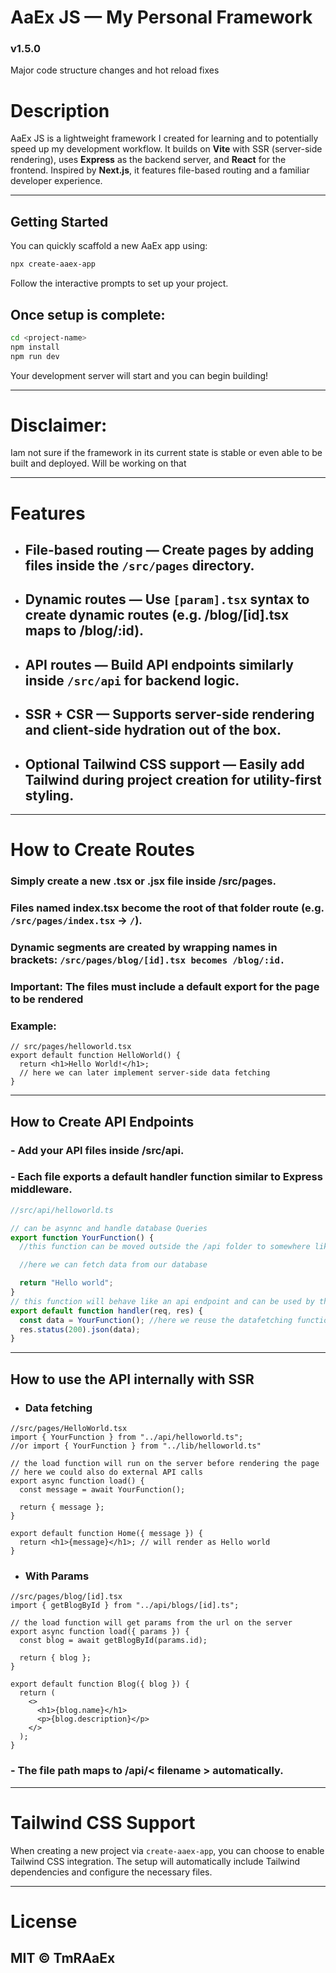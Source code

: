 # AaEx JS — My Personal Framework

### v1.5.0

Major code structure changes and hot reload fixes



# Description
AaEx JS is a lightweight framework I created for learning and to potentially speed up my development workflow. It builds on **Vite** with SSR (server-side rendering), uses **Express** as the backend server, and **React** for the frontend. Inspired by **Next.js**, it features file-based routing and a familiar developer experience.

---

## Getting Started

You can quickly scaffold a new AaEx app using:

```bash
npx create-aaex-app
```

Follow the interactive prompts to set up your project.

## Once setup is complete:

```bash
cd <project-name>
npm install
npm run dev
```

Your development server will start and you can begin building!

---


# Disclaimer:

Iam not sure if the framework in its current state is stable or even able to be built and deployed.
Will be working on that

---



# Features

- ## File-based routing — Create pages by adding files inside the `/src/pages` directory.

- ## Dynamic routes — Use `[param].tsx` syntax to create dynamic routes (e.g. /blog/[id].tsx maps to /blog/:id).

- ## API routes — Build API endpoints similarly inside `/src/api` for backend logic.

- ## SSR + CSR — Supports server-side rendering and client-side hydration out of the box.

- ## Optional Tailwind CSS support — Easily add Tailwind during project creation for utility-first styling.

---
# How to Create Routes

### Simply create a new .tsx or .jsx file inside /src/pages.

### Files named index.tsx become the root of that folder route (e.g. `/src/pages/index.tsx` -> `/`).

### Dynamic segments are created by wrapping names in brackets: `/src/pages/blog/[id].tsx becomes /blog/:id.`

### Important: The files must include a default export for the page to be rendered

### Example:

```tsx
// src/pages/helloworld.tsx
export default function HelloWorld() {
  return <h1>Hello World!</h1>;
  // here we can later implement server-side data fetching
}
```
---
## How to Create API Endpoints

### - Add your API files inside /src/api.

### - Each file exports a default handler function similar to Express middleware.

```ts
//src/api/helloworld.ts

// can be asynnc and handle database Queries
export function YourFunction() {
  //this function can be moved outside the /api folder to somewhere like /lib

  //here we can fetch data from our database

  return "Hello world";
}
// this function will behave like an api endpoint and can be used by the client or external services at api/helloworld
export default function handler(req, res) {
  const data = YourFunction(); //here we reuse the datafetching function
  res.status(200).json(data);
}
```

---

## How to use the API internally with SSR

- ### Data fetching

```tsx
//src/pages/HelloWorld.tsx
import { YourFunction } from "../api/helloworld.ts";
//or import { YourFunction } from "../lib/helloworld.ts"

// the load function will run on the server before rendering the page
// here we could also do external API calls
export async function load() {
  const message = await YourFunction();

  return { message };
}

export default function Home({ message }) {
  return <h1>{message}</h1>; // will render as Hello world
}
```

- ### With Params

```tsx
//src/pages/blog/[id].tsx
import { getBlogById } from "../api/blogs/[id].ts";

// the load function will get params from the url on the server
export async function load({ params }) {
  const blog = await getBlogById(params.id);

  return { blog };
}

export default function Blog({ blog }) {
  return (
    <>
      <h1>{blog.name}</h1>
      <p>{blog.description}</p>
    </>
  );
}
```

### - The file path maps to /api/< filename > automatically.
---
# Tailwind CSS Support

When creating a new project via `create-aaex-app`, you can choose to enable Tailwind CSS integration. The setup will automatically include Tailwind dependencies and configure the necessary files.

--- 
# License

## MIT © TmRAaEx
